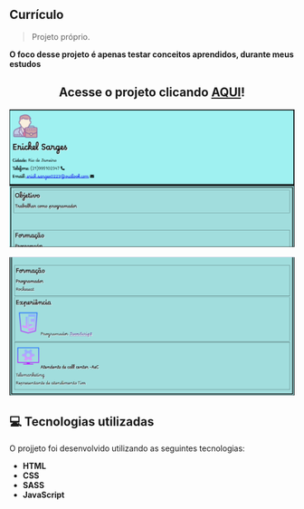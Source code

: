 ## Currículo

> Projeto próprio.

<b> O foco desse projeto é apenas testar conceitos aprendidos, durante meus estudos</b>

<h2 align="center">
  Acesse o projeto clicando <a href="https://erickel-sarges.github.io/Testes/">AQUI</a>!
</h2>

![](./image/projeto-1.png)

<!-- <br> -->
![](./image/projeto-2.png)

## :computer: Tecnologias utilizadas
O projjeto foi desenvolvido utilizando as seguintes tecnologias:
- <b>HTML</b>
- <b>CSS</b>
- <b>SASS</b>
- <b>JavaScript</b>

